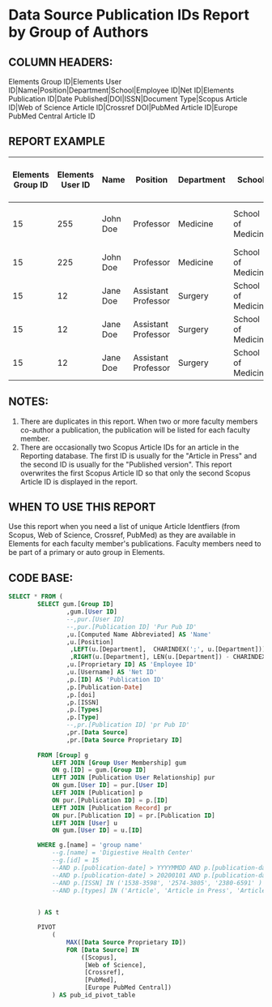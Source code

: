 # Data Source Publication IDs Report by Group of Authors

## COLUMN HEADERS: 
Elements Group ID|Elements User ID|Name|Position|Department|School|Employee ID|Net ID|Elements Publication ID|Date Published|DOI|ISSN|Document Type|Scopus Article ID|Web of Science Article ID|Crossref DOI|PubMed Article ID|Europe PubMed Central Article ID

## REPORT EXAMPLE 

| Elements Group ID | Elements User ID | Name     | Position            | Department | School             | Employee ID | Net ID | Elements Publication ID | Date Published | DOI                 | ISSN      | Document Type                          | Scopus Article ID  | Web of Science Article ID | Crossref DOI                 | PubMed Article ID | Europe PubMed Central Article ID |
|-------------------|------------------|----------|---------------------|------------|--------------------|-------------|--------|-------------------------|----------------|---------------------|-----------|----------------------------------------|--------------------|---------------------------|------------------------------|-------------------|----------------------------------|
| 15                | 255              | John Doe | Professor           | Medicine   | School of Medicine | 12345       | jad222 | 30270                   | 20160201       | 10.1038/ajg.2016.13 | 0002-9270 | Editorial Material, Editorial, Journal | 2-s2.0-84962296723 | WOS:000375399500019       | 10.1038/ajg.2016.13          | 26882945          | MED:26882945                     |
| 15                | 225              | John Doe | Professor           | Medicine   | School of Medicine | 12345       | jad222 | 23451                   | 20140222       | 10.9392/0000        | 0002-2345 | Journal Article                        | 2-s2.0-84942605114 | WOS:000369592700010       | 10.1097/MOG.0000000000000187 | 26039725          | MED:26039725                     |
| 15                | 12               | Jane Doe | Assistant Professor | Surgery    | School of Medicine | 23456       | jdd123 | 23451                   | 20140222       | 10.9392/0000        | 0002-2345 | Journal Article                        | 2-s2.0-84942605114 | WOS:000369592700010       | 10.1097/MOG.0000000000000187 | 26039725          | MED:26039725                     |
| 15                | 12               | Jane Doe | Assistant Professor | Surgery    | School of Medicine | 23456       | jdd123 | 89076                   | 20150901       | 10.1111/nmo.12613   | 1350-1925 | Article, Journal                       | 2-s2.0-84939774880 | WOS:000364747900005       | 10.1111/nmo.12613            | 26088614          | MED:26088614                     |
| 15                | 12               | Jane Doe | Assistant Professor | Surgery    | School of Medicine | 23456       | jdd123 | 12345                   | 20150901       | 10.1111/apt.13324   | 0269-2813 | Review, Journal                        | 2-s2.0-84939562887 | WOS:000359855900002       | 10.1111/apt.13324            | 26177572          | MED:26177572                     |

## NOTES: 

1. There are duplicates in this report. When two or more faculty members co-author a publication, the publication will be listed for each faculty member. 
2. There are occasionally two Scopus Article IDs for an article in the Reporting database. The first ID is usually for the "Article in Press" and the second ID is usually for the "Published version". This report overwrites the first Scopus Article ID so that only the second Scopus Article ID is displayed in the report. 

## WHEN TO USE THIS REPORT

Use this report when you need a list of unique Article Identfiers (from Scopus, Web of Science, Crossref, PubMed) as they are available in Elements for each faculty member's publications. Faculty members need to be part of a primary or auto group in Elements. 


## CODE BASE:
~~~sql
SELECT * FROM (
		SELECT gum.[Group ID]
				,gum.[User ID]
				--,pur.[User ID]
				--,pur.[Publication ID] 'Pur Pub ID'
				,u.[Computed Name Abbreviated] AS 'Name'
				,u.[Position] 
				 ,LEFT(u.[Department],  CHARINDEX(';', u.[Department])) AS 'Department' 
				 ,RIGHT(u.[Department], LEN(u.[Department]) - CHARINDEX(';', u.[Department])) AS 'School'
				,u.[Proprietary ID] AS 'Employee ID'
				,u.[Username] AS 'Net ID'
				,p.[ID] AS 'Publication ID'
				,p.[Publication-Date]
				,p.[doi]
				,p.[ISSN]
				,p.[Types]
				,p.[Type]
				--,pr.[Publication ID] 'pr Pub ID' 
				,pr.[Data Source]
				,pr.[Data Source Proprietary ID]
				
		FROM [Group] g
			LEFT JOIN [Group User Membership] gum
			ON g.[ID] = gum.[Group ID]
			LEFT JOIN [Publication User Relationship] pur
			ON gum.[User ID] = pur.[User ID]
			LEFT JOIN [Publication] p
			ON pur.[Publication ID] = p.[ID]
			LEFT JOIN [Publication Record] pr
			ON pur.[Publication ID] = pr.[Publication ID]
			LEFT JOIN [User] u
			ON gum.[User ID] = u.[ID]

		WHERE g.[name] = 'group name'
			--g.[name] = 'Digiestive Health Center'
			--g.[id] = 15
			--AND p.[publication-date] > YYYYMMDD AND p.[publication-date] <= YYYYMMDD
			--AND p.[publication-date] > 20200101 AND p.[publication-date] <= 20200131
			--AND p.[ISSN] IN ('1538-3598', '2574-3805', '2380-6591' ) 
			--AND p.[types] IN ('Article', 'Article in Press', 'Article, Early Access, Journal', 'Article, Journal','Book', 'Case Reports, case-report', 'Chapter', 'Journal', 'Journal Article', 'Letter, Journal', 'Note, Article, Journal', 'Note, Journal', 'other, Journal Article', 'Practice Guideline, Journal Article', 'research-article, Journal Article', 'Review, Book Series', 'Review, Journal', 'review-article, Journal Article', 'review-article, Review, Journal Article', 'Short Survey, Journal')

						
		) AS t

		PIVOT 
			(
				MAX([Data Source Proprietary ID])
				FOR [Data Source] IN
					([Scopus],
					 [Web of Science],
					 [Crossref],
					 [PubMed], 
					 [Europe PubMed Central])
			) AS pub_id_pivot_table
	